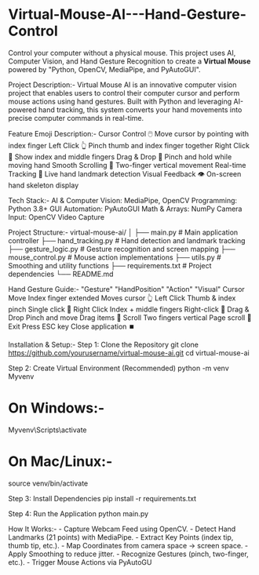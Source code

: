 # Virtual-Mouse-AI---Hand-Gesture-Control
Control your computer  without a physical mouse. This project uses  AI, Computer Vision, and Hand Gesture Recognition to create a **Virtual Mouse** powered by "Python, OpenCV, MediaPipe, and PyAutoGUI". 

Project Description:-
Virtual Mouse AI is an innovative computer vision project that enables users to control their computer cursor and perform mouse actions using hand gestures. Built with Python and leveraging AI-powered hand       tracking, this system converts your hand movements into precise computer commands in real-time.

Feature	Emoji	Description:-
    Cursor Control	🖱️	Move cursor by pointing with index finger
    Left Click	👆	Pinch thumb and index finger together
    Right Click	🤞	Show index and middle fingers
    Drag & Drop	🎯	Pinch and hold while moving hand
    Smooth Scrolling	📜	Two-finger vertical movement
    Real-time Tracking	🔄	Live hand landmark detection
    Visual Feedback	👁️	On-screen hand skeleton display

Tech Stack:-
    AI & Computer Vision: MediaPipe, OpenCV
    Programming: Python 3.8+
    GUI Automation: PyAutoGUI
    Math & Arrays: NumPy
    Camera Input: OpenCV Video Capture

Project Structure:-
    virtual-mouse-ai/
    │
    ├── main.py                 # Main application controller
    ├── hand_tracking.py        # Hand detection and landmark tracking
    ├── gesture_logic.py       # Gesture recognition and screen mapping
    ├── mouse_control.py       # Mouse action implementations
    ├── utils.py               # Smoothing and utility functions
    ├── requirements.txt       # Project dependencies
    └── README.md 


Hand Gesture Guide:-
    "Gesture"      	"HandPosition"            "Action"                 "Visual"
    Cursor Move  	Index finger              extended	Moves cursor	  👆
    Left Click  	Thumb & index pinch	      Single click	            🤏
    Right Click  	Index + middle fingers	  Right-click              	🤞
    Drag & Drop	  Pinch and move	          Drag items              	🎯
    Scroll	      Two fingers vertical  	  Page scroll              	📜
    Exit	        Press ESC key	            Close application        	⏹️


Installation & Setup:-
  Step 1: Clone the Repository
  git clone https://github.com/yourusername/virtual-mouse-ai.git
  cd virtual-mouse-ai
    
  Step 2: Create Virtual Environment (Recommended)
  python -m venv Myvenv
  # On Windows:-
  Myvenv\Scripts\activate
  # On Mac/Linux:-
  source venv/bin/activate
  
  Step 3: Install Dependencies
  pip install -r requirements.txt
  
  Step 4: Run the Application
  python main.py


How It Works:-
    - Capture Webcam Feed using OpenCV.
    - Detect Hand Landmarks (21 points) with MediaPipe.
    - Extract Key Points (index tip, thumb tip, etc.).
    - Map Coordinates from camera space → screen space.
    - Apply Smoothing to reduce jitter.
    - Recognize Gestures (pinch, two-finger, etc.).
    - Trigger Mouse Actions via PyAutoGU

